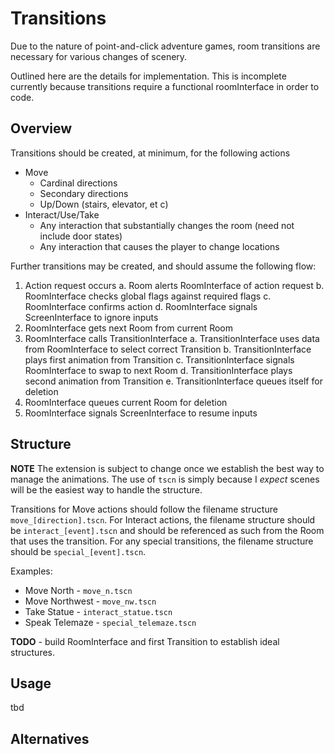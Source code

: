 # Transitions
Due to the nature of point-and-click adventure games, room transitions are necessary
for various changes of scenery.

Outlined here are the details for implementation. This is incomplete currently because
transitions require a functional roomInterface in order to code.
## Overview
Transitions should be created, at minimum, for the following actions
- Move 
	- Cardinal directions
	- Secondary directions
	- Up/Down (stairs, elevator, et c)
- Interact/Use/Take
	- Any interaction that substantially changes the room (need not include door states)
	- Any interaction that causes the player to change locations

Further transitions may be created, and should assume the following flow:
1. Action request occurs
	a. Room alerts RoomInterface of action request
	b. RoomInterface checks global flags against required flags
	c. RoomInterface confirms action
	d. RoomInterface signals ScreenInterface to ignore inputs
2. RoomInterface gets next Room from current Room
2. RoomInterface calls TransitionInterface
	a. TransitionInterface uses data from RoomInterface to select correct Transition
	b. TransitionInterface plays first animation from Transition
	c. TransitionInterface signals RoomInterface to swap to next Room
	d. TransitionInterface plays second animation from Transition
	e. TransitionInterface queues itself for deletion
3. RoomInterface queues current Room for deletion
4. RoomInterface signals ScreenInterface to resume inputs
## Structure
**NOTE** The extension is subject to change once we establish the best way to manage
the animations. The use of `tscn` is simply because I *expect* scenes will be the
easiest way to handle the structure.

Transitions for Move actions should follow the filename structure `move_[direction].tscn`.
For Interact actions, the filename structure should be `interact_[event].tscn` and should
be referenced as such from the Room that uses the transition. For any special transitions,
the filename structure should be `special_[event].tscn`.

Examples:
- Move North - `move_n.tscn`
- Move Northwest - `move_nw.tscn`
- Take Statue - `interact_statue.tscn`
- Speak Telemaze - `special_telemaze.tscn`

**TODO** - build RoomInterface and first Transition to establish ideal structures.
## Usage
tbd
## Alternatives